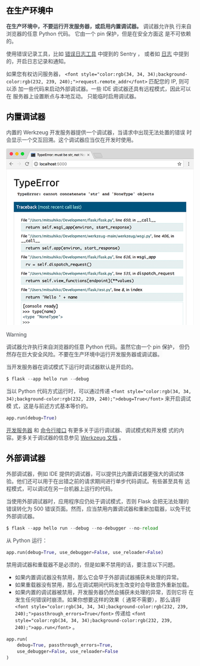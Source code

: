 ## <font style="color:black;">在生产环境中</font>
**<font style="color:rgb(62, 67, 73);">在生产环境中，不要运行开发服务器，或启用内置调试器。</font>**<font style="color:rgb(62, 67, 73);"> </font><font style="color:rgb(62, 67, 73);">调试器允许执 行来自浏览器的任意 Python 代码。 它由一个 pin 保护，但是在安全方面这 是不可依赖的。</font>

<font style="color:rgb(62, 67, 73);">使用错误记录工具，比如</font><font style="color:rgb(62, 67, 73);"> </font>[<font style="color:rgb(62, 67, 73);">错误日志工具</font>](https://dormousehole.readthedocs.io/en/2.3.2/errorhandling.html#error-logging-tools)<font style="color:rgb(62, 67, 73);"> </font><font style="color:rgb(62, 67, 73);">中提到的 Sentry ， 或者如</font><font style="color:rgb(62, 67, 73);"> </font>[<font style="color:rgb(62, 67, 73);">日志</font>](https://dormousehole.readthedocs.io/en/2.3.2/logging.html)<font style="color:rgb(62, 67, 73);"> </font><font style="color:rgb(62, 67, 73);">中提到的，开启日志记录和通知。</font>

<font style="color:rgb(62, 67, 73);">如果您有权访问服务器，</font><font style="color:rgb(62, 67, 73);"> </font>`<font style="color:rgb(34, 34, 34);background-color:rgb(232, 239, 240);">request.remote_addr</font>`<font style="color:rgb(62, 67, 73);"> </font><font style="color:rgb(62, 67, 73);">匹配您的 IP, 则可以添 加一些代码来启动外部调试器。一些 IDE 调试器还具有远程模式，因此可以在 服务器上设置断点与本地互动。 只能临时启用调试器。</font>

## <font style="color:black;">内置调试器</font>
<font style="color:rgb(62, 67, 73);">内置的 Werkzeug 开发服务器提供一个调试器，当请求中出现无法处置的错误 时会显示一个交互回溯。这个调试器应当仅在开发时使用。</font>

![](../../images/1728304997525-8a3dd13c-f0af-421e-81f5-5fd15257fe56.png)

<font style="color:rgb(62, 67, 73);background-color:rgb(250, 250, 250);">Warning</font>

<font style="color:rgb(62, 67, 73);background-color:rgb(250, 250, 250);">调试器允许执行来自浏览器的任意 Python 代码。虽然它由一个 pin 保护， 但仍然存在巨大安全风险。不要在生产环境中运行开发服务器或调试器。</font>

<font style="color:rgb(62, 67, 73);">当开发服务器在调试模式下运行时调试器默认是开启的。</font>

```python
$ flask --app hello run --debug
```

<font style="color:rgb(62, 67, 73);">当以 Python 代码方式运行时，可以通过传递</font><font style="color:rgb(62, 67, 73);"> </font>`<font style="color:rgb(34, 34, 34);background-color:rgb(232, 239, 240);">debug=True</font>`<font style="color:rgb(62, 67, 73);"> </font><font style="color:rgb(62, 67, 73);">来开启调试模 式，这是与前述方式基本等价的。</font>

```python
app.run(debug=True)
```

[<font style="color:rgb(62, 67, 73);">开发服务器</font>](https://dormousehole.readthedocs.io/en/2.3.2/server.html)<font style="color:rgb(62, 67, 73);"> </font><font style="color:rgb(62, 67, 73);">和</font><font style="color:rgb(62, 67, 73);"> </font>[<font style="color:rgb(62, 67, 73);">命令行接口</font>](https://dormousehole.readthedocs.io/en/2.3.2/cli.html)<font style="color:rgb(62, 67, 73);"> </font><font style="color:rgb(62, 67, 73);">有更多关于运行调试器、调试模式和开发模 式的内容。更多关于调试器的信息参见</font><font style="color:rgb(62, 67, 73);"> </font>[<font style="color:rgb(62, 67, 73);">Werkzeug 文档</font>](https://werkzeug.palletsprojects.com/debug/)<font style="color:rgb(62, 67, 73);"> </font><font style="color:rgb(62, 67, 73);">。</font>

## <font style="color:black;">外部调试器</font>
<font style="color:rgb(62, 67, 73);">外部调试器，例如 IDE 提供的调试器，可以提供比内置调试器更强大的调试体 验。他们还可以用于在出错之前的请求期间进行单步代码调试。有些甚至具有 远程模式，可以调试在另一台机器上运行的代码。</font>

<font style="color:rgb(62, 67, 73);">当使用外部调试器时，应用程序应仍处于调试模式，否则 Flask 会把无法处理的 错误转化为 500 错误页面。然而，应当禁用内置调试器和重新加载器，以免干扰 外部调试器。</font>

```python
$ flask --app hello run --debug --no-debugger --no-reload
```

<font style="color:rgb(62, 67, 73);">从 Python 运行：</font>

```python
app.run(debug=True, use_debugger=False, use_reloader=False)
```

<font style="color:rgb(62, 67, 73);">禁用调试器和重载器不是必须的，但是如果不禁用的话，要注意以下问题。</font>

+ <font style="color:rgb(62, 67, 73);">如果内置调试器没有禁用，那么它会早于外部调试器捕获未处理的异常。</font>
+ <font style="color:rgb(62, 67, 73);">如果重载器没有禁用，那么在调试期间代码发生改变时会导致意外重新加载。</font>
+ <font style="color:rgb(62, 67, 73);">如果内置的调试器被禁用，开发服务器仍然会捕获未处理的异常，否则它将 在发生任何错误时崩溃。如果你想要这样的效果（ 通常不需要），那么请将</font><font style="color:rgb(62, 67, 73);"> </font>`<font style="color:rgb(34, 34, 34);background-color:rgb(232, 239, 240);">passthrough_errors=True</font>`<font style="color:rgb(62, 67, 73);"> </font><font style="color:rgb(62, 67, 73);">传递给</font><font style="color:rgb(62, 67, 73);"> </font>`<font style="color:rgb(34, 34, 34);background-color:rgb(232, 239, 240);">app.run</font>`<font style="color:rgb(62, 67, 73);"> </font><font style="color:rgb(62, 67, 73);">。</font>

```python
app.run(
    debug=True, passthrough_errors=True,
    use_debugger=False, use_reloader=False
)
```

